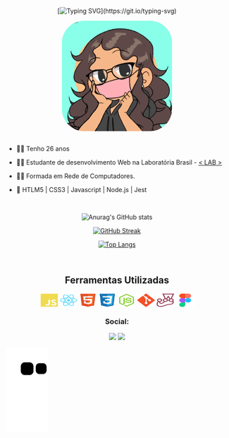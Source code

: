 


<div align="center"> 

[![Typing SVG](https://readme-typing-svg.herokuapp.com?font=Share+Tech+Mono&size=30&duration=4000&color=D93A7C&center=true&multiline=true&width=600&height=100&lines=Ol%C3%A1!!+Eu+me+chamo+Taila+Nascimento%2C;eu+sou+estudante+de+Front+End!)](https://git.io/typing-svg) 

</div>


<div align="center">

<img align="center" alt="Taila" height="250" style="border-radius:50px;"  src="imagen.png">

</div> <br>



- 🙋‍♀️ Tenho 26 anos
- 👩‍💻 Estudante de desenvolvimento Web na Laboratória Brasil -  [ < LAB > ](https://pages.github.com/)
- 👩‍🎓 Formada em Rede de Computadores. 
- 🌱 HTLM5 | CSS3 | Javascript | Node.js | Jest
  
  <br>



<div align="center">
  
  ![Anurag's GitHub stats](https://github-readme-stats.vercel.app/api?username=TailaMartins&show_icons=true&theme=radical&include_all_commits=true&count_private=true")

  [![GitHub Streak](https://github-readme-streak-stats.herokuapp.com/?user=TailaMartins&theme=radical)](https://git.io/streak-stats)
  
   [![Top Langs](https://github-readme-stats.vercel.app/api/top-langs/?username=TailaMartins&layout=compact&theme=radical&include_all_commits=true&count_private=true)](https://github.com/TailaMartins/github-readme-stats)
  
</div>

<div style="display: inline_block" align="center"><br>
  <h2> Ferramentas Utilizadas </h2>
  <img align="center" alt="Taila-Js" height="30" width="40" src="https://raw.githubusercontent.com/devicons/devicon/master/icons/javascript/javascript-plain.svg">
  <img align="center" alt="Taila-React" height="30" width="40" src="https://raw.githubusercontent.com/devicons/devicon/master/icons/react/react-original.svg">
  <img align="center" alt="Taila-HTML" height="30" width="40" src="https://raw.githubusercontent.com/devicons/devicon/master/icons/html5/html5-original.svg">
  <img align="center" alt="Taila-CSS" height="30" width="40" src="https://raw.githubusercontent.com/devicons/devicon/master/icons/css3/css3-original.svg">
  <img align="center" alt="Taila-Node" height="30" width="40" src="https://raw.githubusercontent.com/devicons/devicon/master/icons/nodejs/nodejs-original.svg">
  <img align="center" alt="Taila-Git" height="30" width="40" src="https://raw.githubusercontent.com/devicons/devicon/master/icons/git/git-original.svg">
  <img align="center" alt="Taila-Jest" height="30" width="40" src="https://raw.githubusercontent.com/devicons/devicon/master/icons/jest/jest-plain.svg">
  <img align="center" alt="Taila-Figma" height="30" width="40" src="https://raw.githubusercontent.com/devicons/devicon/master/icons/figma/figma-original.svg">

</div>
  
 
<div  align="center"> 
  
  <h3>Social: </h3>
  <a href="https://instagram.com/taila_martiins" target="_blank"><img src="https://img.shields.io/badge/-Instagram-%23E4405F?style=for-the-badge&logo=instagram&logoColor=white" target="_blank"></a>
  <a href="https://www.linkedin.com/in/taila-martins" target="_blank"><img src="https://img.shields.io/badge/-LinkedIn-%230077B5?style=for-the-badge&logo=linkedin&logoColor=white" target="_blank"></a> 
  
</div>

 ![snake gif](https://github.com/TailaMartins/TailaMartins/blob/output/github-contribution-grid-snake.svg)
























